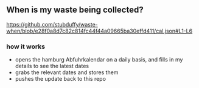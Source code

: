 ## When is my waste being collected?
  https://github.com/stubduffy/waste-when/blob/e28f0a8d7c82c814fc44f44a09665ba30effd411/cal.json#L1-L6
  
  ### how it works
  - opens the hamburg Abfuhrkalendar on a daily basis, and fills in my details to see the latest dates
  - grabs the relevant dates and stores them
  - pushes the update back to this repo
  
